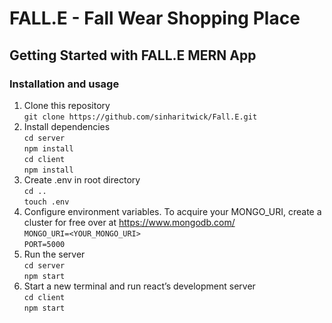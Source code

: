 # FALL.E - Fall Wear Shopping Place
<!-- ## Objective -->
<!-- ## Methodology -->
<!-- ## Results -->
## Getting Started with FALL.E MERN App
### Installation and usage

1. Clone this repository\
    `git clone https://github.com/sinharitwick/Fall.E.git`
2. Install dependencies\
    `cd server`  \
    `npm install`\
    `cd client`\
    `npm install`
3. Create .env in root directory\
    `cd ..`\
    `touch .env`
4. Configure environment variables. To acquire your MONGO_URI, create a cluster for free over at https://www.mongodb.com/ \
    `MONGO_URI=<YOUR_MONGO_URI>`\
    `PORT=5000`
5. Run the server\
    `cd server`\
    `npm start`
6. Start a new terminal and run react’s development server\
    `cd client`\
    `npm start`